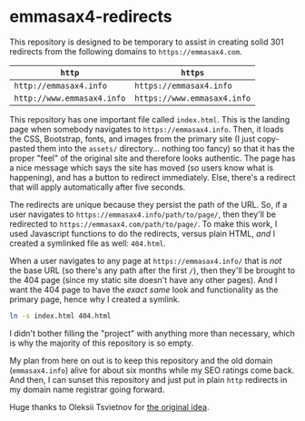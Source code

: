 # emmasax4-redirects

This repository is designed to be temporary to assist in creating solid 301 redirects from the following domains to `https://emmasax4.com`.

| `http`                     | `https`                     |
|----------------------------|-----------------------------|
| `http://emmasax4.info`     | `https://emmasax4.info`     |
| `http://www.emmasax4.info` | `https://www.emmasax4.info` |

This repository has one important file called `index.html`. This is the landing page when somebody navigates to `https://emmasax4.info`. Then, it loads the CSS, Bootstrap, fonts, and images from the primary site (I just copy-pasted them into the `assets/` directory... nothing too fancy) so that it has the proper "feel" of the original site and therefore looks authentic. The page has a nice message which says the site has moved (so users know what is happening), and has a button to redirect immediately. Else, there's a redirect that will apply automatically after five seconds.

The redirects are unique because they persist the path of the URL. So, if a user navigates to `https://emmasax4.info/path/to/page/`, then they'll be redirected to `https://emmasax4.com/path/to/page/`. To make this work, I used Javascript functions to do the redirects, versus plain HTML, _and_ I created a symlinked file as well: `404.html`.

When a user navigates to any page at `https://emmasax4.info/` that is _not_ the base URL (so there's any path after the first `/`), then they'll be brought to the 404 page (since my static site doesn't have any other pages). And I want the 404 page to have the _exact same_ look and functionality as the primary page, hence why I created a symlink.

```bash
ln -s index.html 404.html
```

I didn't bother filling the "project" with anything more than necessary, which is why the majority of this repository is so empty.

My plan from here on out is to keep this repository and the old domain (`emmasax4.info`) alive for about six months while my SEO ratings come back. And then, I can sunset this repository and just put in plain `http` redirects in my domain name registrar going forward.

Huge thanks to Oleksii Tsvietnov for [the original idea](https://opensource.com/article/19/7/permanently-redirect-github-pages).
